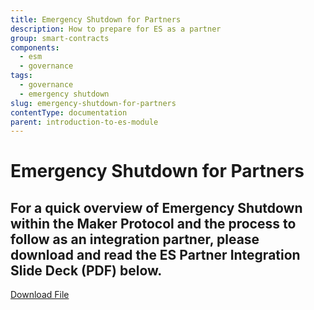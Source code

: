```yaml
---
title: Emergency Shutdown for Partners
description: How to prepare for ES as a partner
group: smart-contracts
components:
  - esm
  - governance
tags:
  - governance
  - emergency shutdown
slug: emergency-shutdown-for-partners
contentType: documentation
parent: introduction-to-es-module
---
```


# Emergency Shutdown for Partners

## **For a quick overview of Emergency Shutdown within the Maker Protocol and the process to follow as an integration partner, please download and read the ES Partner Integration Slide Deck \(PDF\) below.**

[Download File](/images/documentation/emergency-shutdown-for-integration-partners-.pdf)
